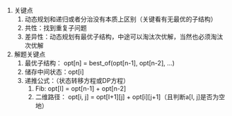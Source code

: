 1. 关键点
    1. 动态规划和递归或者分治没有本质上区别（关键看有无最优的子结构）
    2. 共性：找到重复子问题
    3. 差异性：动态规划有最优子结构，中途可以淘汰次优解，当然也必须淘汰次优解
2. 解题关键点
    1. 最优子结构： opt[n] = best_of(opt[n-1], opt[n-2], ...)
    2. 储存中间状态：opt[i]
    3. 递推公式：（状态转移方程或DP方程）
        1. Fib: opt[I] = opt[n-1] + opt[n-2]
        2. 二维路径： opt[i, j] = opt[I+1][j] + opt[i][j+1]（且判断a[I, j]是否为空地）